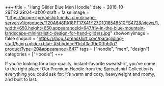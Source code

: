 +++
title = "Hang Glider Blue Men Hoodie"
date = 2018-10-29T22:29:04+01:00
draft = false
image = "https://image.spreadshirtmedia.com/image-server/v1/products/T20A648PA18PT17X41Y27D1018548510FS4728/views/1,width=650,height=650,appearanceId=647/fly-in-the-blue-mountain-landscape-minimalistic-design-for-hand-gliders.jpg"
showonlyimage = false
shopurl = "https://shop.spreadshirt.com/paragliding-stuff/hang+glider+blue-A5bbddce91cbf3a39d0ffbb0d?productType=20&appearance=647"
tags = ["hoodie", "men", "design"]
categories = ["Hoodie"]
+++

If you’re looking for a top-quality, instant-favorite sweatshirt, you’ve come to the right place! Our Premium Hoodie from the Spreadshirt Collection is everything you could ask for: it’s warm and cozy, heavyweight and roomy, and built to last.